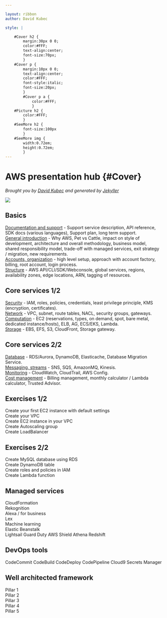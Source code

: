 ```yaml
---

layout: ribbon
author: David Kubec

style: |

    #Cover h2 {
        margin:30px 0 0;
        color:#FFF;
        text-align:center;
        font-size:70px;
        }
    #Cover p {
        margin:10px 0 0;
        text-align:center;
        color:#FFF;
        font-style:italic;
        font-size:20px;
        }
        #Cover p a {
            color:#FFF;
            }
    #Picture h2 {
        color:#FFF;
        }
    #SeeMore h2 {
        font-size:100px
        }
    #SeeMore img {
        width:0.72em;
        height:0.72em;
        }
---
```


# AWS presentation hub {#Cover}

*Brought you by [David Kubec](https://www.vsechnovcloudu.cz) and generated by [Jekyller](https://github.com/shower/jekyller)*

![](img/corpident/cover.jpg)
<!-- photo by unsplash -->


## Basics
[Documentation and support](documentation.html) - Support service description, API reference, SDK docs (various languages), Support plan, long term support.  
[General introduction](general.html) - Why AWS, Pet vs Cattle, impact on style of development, architecture and overall methodology, business model, shared responsibility model, trade-off with managed services, exit strategy / migration, new requirements.  
[Accounts, organization](accounts.html) - high level setup, approach with account factory, billing, root account, login process.  
[Structure](structure.html) - AWS API/CLI/SDK/Webconsole, global services, regions, availability zones, edge locations, ARN, tagging of resources.  

## Core services 1/2
[Security](security.html) - IAM, roles, policies, credentials, least privilege principle, KMS (encryption, certificates).  
[Network](network.html) - VPC, subnet, route tables, NACL, security groups, gateways.  
[Computation](computation.html) - EC2 (reservations, types, on demand, spot, bare metal, dedicated instance/hosts), ELB, AG, ECS/EKS, Lambda.  
[Storage](storage.html) - EBS, EFS, S3, CloudFront, Storage gateway.  

## Core services 2/2
[Database](database.html) - RDS/Aurora, DynamoDB, Elasticache, Database Migration Service.  
[Messaging, streams](messaging.html) - SNS, SQS, AmazonMQ, Kinesis.  
[Monitoring](monitoring.html) - CloudWatch, CloudTrail, AWS Config.  
[Cost management](costs.html) - Billing management, monthly calculator / Lambda calculator, Trusted Advisor.  

## Exercises 1/2

Create your first EC2 instance with default settings   
Create your VPC  
Create EC2 instance in your VPC  
Create Autoscaling group  
Create LoadBalancer  

## Exercises 2/2

Create MySQL database using RDS  
Create DynamoDB table  
Create roles and policies in IAM  
Create Lambda function  

## Managed services
CloudFormation  
Rekognition  
Alexa / for business  
Lex  
Machine learning  
Elastic Beanstalk  
Lightsail
Guard Duty
AWS Shield
Athena
Redshift

## DevOps tools

CodeCommit
CodeBuild
CodeDeploy
CodePipeline
Cloud9
Secrets Manager

## Well architected framework
Pillar 1  
Pillar 2  
Pillar 3  
Pillar 4  
Pillar 5  
